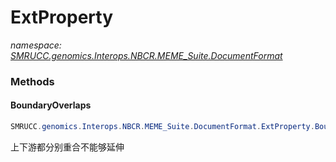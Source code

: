 ﻿# ExtProperty
_namespace: [SMRUCC.genomics.Interops.NBCR.MEME_Suite.DocumentFormat](./index.md)_





### Methods

#### BoundaryOverlaps
```csharp
SMRUCC.genomics.Interops.NBCR.MEME_Suite.DocumentFormat.ExtProperty.BoundaryOverlaps(SMRUCC.genomics.Interops.NBCR.MEME_Suite.DocumentFormat.Transcript)
```
上下游都分别重合不能够延伸



